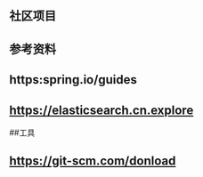 ## 社区项目
## 参考资料
## https:spring.io/guides
## https://elasticsearch.cn.explore

##工具
## https://git-scm.com/donload
